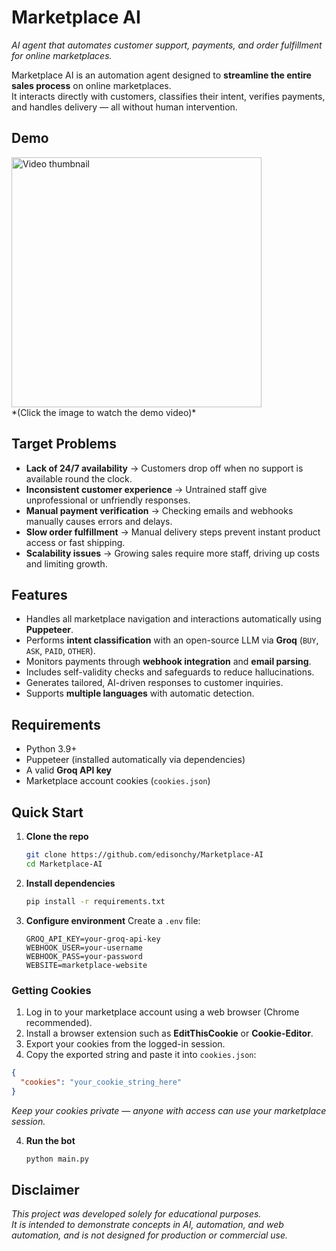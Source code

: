 # Marketplace AI  
*AI agent that automates customer support, payments, and order fulfillment for online marketplaces.*

Marketplace AI is an automation agent designed to **streamline the entire sales process** on online marketplaces.  
It interacts directly with customers, classifies their intent, verifies payments, and handles delivery — all without human intervention.  

## Demo  

<a href="https://youtu.be/ATgwAl5gphQ">
  <img src="https://github.com/user-attachments/assets/f0c6789a-83ea-4525-b9b2-bfd7ba27a931" alt="Video thumbnail" width="400">
</a>  
<br>  
*(Click the image to watch the demo video)* 

## Target Problems  

- **Lack of 24/7 availability** → Customers drop off when no support is available round the clock.  
- **Inconsistent customer experience** → Untrained staff give unprofessional or unfriendly responses.  
- **Manual payment verification** → Checking emails and webhooks manually causes errors and delays.  
- **Slow order fulfillment** → Manual delivery steps prevent instant product access or fast shipping.  
- **Scalability issues** → Growing sales require more staff, driving up costs and limiting growth.  

## Features  

- Handles all marketplace navigation and interactions automatically using **Puppeteer**.  
- Performs **intent classification** with an open-source LLM via **Groq** (`BUY`, `ASK`, `PAID`, `OTHER`).  
- Monitors payments through **webhook integration** and **email parsing**.  
- Includes self-validity checks and safeguards to reduce hallucinations.  
- Generates tailored, AI-driven responses to customer inquiries.  
- Supports **multiple languages** with automatic detection.  

## Requirements  

- Python 3.9+  
- Puppeteer (installed automatically via dependencies)  
- A valid **Groq API key**  
- Marketplace account cookies (`cookies.json`)  

## Quick Start  

1. **Clone the repo**
   ```bash
   git clone https://github.com/edisonchy/Marketplace-AI
   cd Marketplace-AI
   ```

2. **Install dependencies**
   ```bash
   pip install -r requirements.txt
   ```

3. **Configure environment**
   Create a `.env` file:
   ```env
   GROQ_API_KEY=your-groq-api-key
   WEBHOOK_USER=your-username
   WEBHOOK_PASS=your-password
   WEBSITE=marketplace-website
   ```

### Getting Cookies  

1. Log in to your marketplace account using a web browser (Chrome recommended).  
2. Install a browser extension such as **EditThisCookie** or **Cookie-Editor**.  
3. Export your cookies from the logged-in session.  
4. Copy the exported string and paste it into `cookies.json`:  

```json
{
  "cookies": "your_cookie_string_here"
}
```

*Keep your cookies private — anyone with access can use your marketplace session.*  

4. **Run the bot**
   ```bash
   python main.py
   ```

## Disclaimer  

*This project was developed solely for educational purposes.  
It is intended to demonstrate concepts in AI, automation, and web automation, and is not designed for production or commercial use.*  
